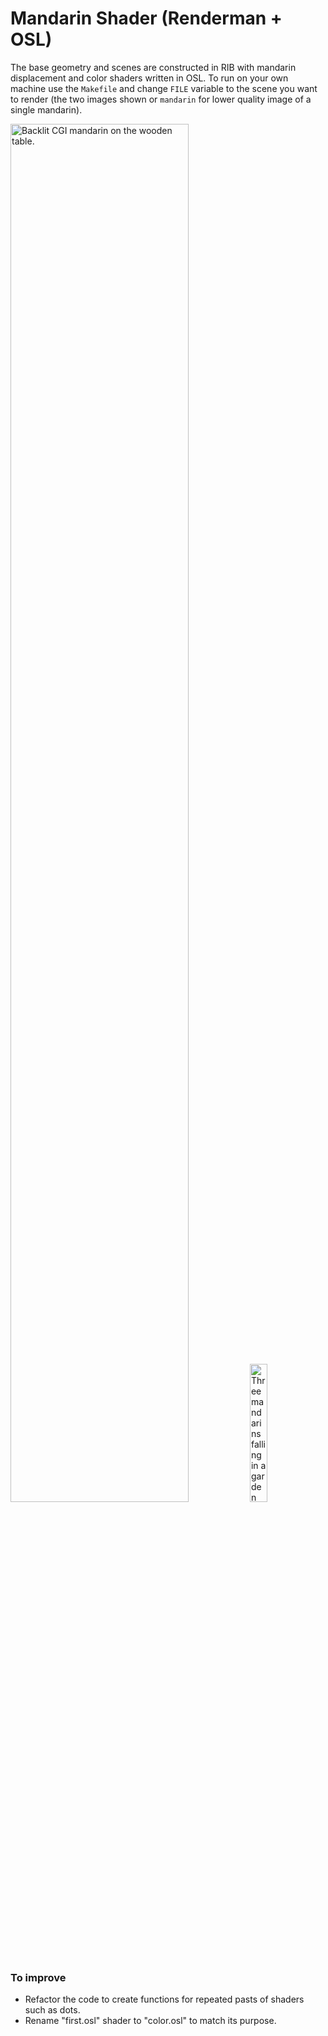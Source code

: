 # Mandarin Shader (Renderman + OSL)

The base geometry and scenes are constructed in RIB with mandarin displacement and color shaders written in OSL.
To run on your own machine use the `Makefile` and change `FILE` variable to the scene you want to render (the two images shown or `mandarin` for lower quality image of a single mandarin).

<img src="./images/image1.png" alt="Backlit CGI mandarin on the wooden table." width="75.2%"> <img src="./images/image2.png" alt="Three mandarins falling in a garden" width="23.8%">

### To improve
- Refactor the code to create functions for repeated pasts of shaders such as dots.
- Rename "first.osl" shader to "color.osl" to match its purpose.
